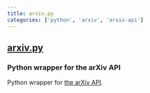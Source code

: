 ```yaml
---
title: arxiv.py
categories: ['python', 'arxiv', 'arxiv-api']
---
```

## [arxiv.py](https://github.com/lukasschwab/arxiv.py)

### Python wrapper for the arXiv API


Python wrapper for [the arXiv API](http://arxiv.org/help/api/index).
